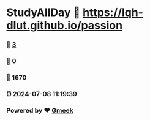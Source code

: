 # StudyAllDay :link: https://lqh-dlut.github.io/passion 
### :page_facing_up: [3](https://lqh-dlut.github.io/passion/tag.html) 
### :speech_balloon: 0 
### :hibiscus: 1670 
### :alarm_clock: 2024-07-08 11:19:39 
### Powered by :heart: [Gmeek](https://github.com/Meekdai/Gmeek)
